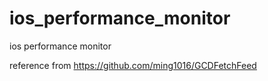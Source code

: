 # ios_performance_monitor
ios performance monitor

reference from https://github.com/ming1016/GCDFetchFeed
